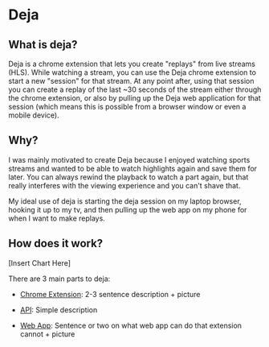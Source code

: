 # Deja

## What is deja?

Deja is a chrome extension that lets you create "replays" from live streams (HLS). While watching a stream, you can use the Deja chrome extension to start a new "session" for that stream. At any point after, using that session you can create a replay of the last ~30 seconds of the stream either through the chrome extension, or also by pulling up the Deja web application for that session (which means this is possible from a browser window or even a mobile device).

## Why?

I was mainly motivated to create Deja because I enjoyed watching sports streams and wanted to be able to watch highlights again and save them for later. You can always rewind the playback to watch a part again, but that really interferes with the viewing experience and you can't shave that.

My ideal use of deja is starting the deja session on my laptop browser, hooking it up to my tv, and then pulling up the web app on my phone for when I want to make replays.

## How does it work?

[Insert Chart Here]

There are 3 main parts to deja:

- [Chrome Extension](./extension): 2-3 sentence description + picture

- [API](./api): Simple description

- [Web App](./frontend): Sentence or two on what web app can do that extension cannot + picture